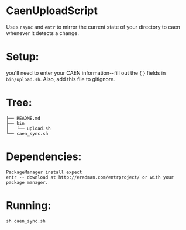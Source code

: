 # CaenUploadScript

Uses `rsync` and `entr` to mirror the current state of your directory to caen whenever it detects a change.

# Setup:
you'll need to enter your CAEN information--fill out the { } fields in `bin/upload.sh`.
Also, add this file to gitignore.


# Tree:
```
├── README.md
├── bin
│   └── upload.sh
└── caen_sync.sh
```

# Dependencies:
```
PackageManager install expect
entr -- download at http://eradman.com/entrproject/ or with your package manager.
```

# Running:
```
sh caen_sync.sh
```
